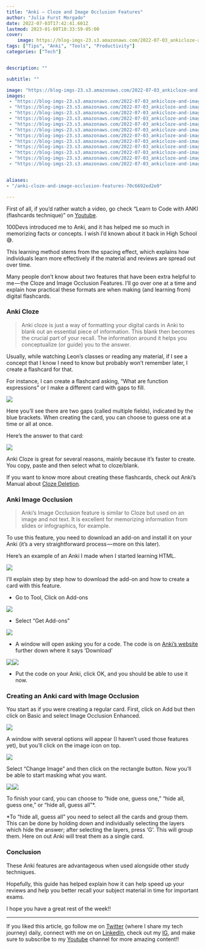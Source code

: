 ```yaml
---
title: "Anki — Cloze and Image Occlusion Features"
author: "Julia Furst Morgado"
date: 2022-07-03T17:42:41.601Z
lastmod: 2023-01-08T10:33:59-05:00
cover:
    image: https://blog-imgs-23.s3.amazonaws.com/2022-07-03_ankicloze-and-image-occlusion-features_0.png
tags: ["Tips", "Anki", "Tools", "Productivity"]
categories: ["Tech"]


description: ""

subtitle: ""

image: "https://blog-imgs-23.s3.amazonaws.com/2022-07-03_ankicloze-and-image-occlusion-features_0.png" 
images:
 - "https://blog-imgs-23.s3.amazonaws.com/2022-07-03_ankicloze-and-image-occlusion-features_0.png"
 - "https://blog-imgs-23.s3.amazonaws.com/2022-07-03_ankicloze-and-image-occlusion-features_1.png"
 - "https://blog-imgs-23.s3.amazonaws.com/2022-07-03_ankicloze-and-image-occlusion-features_2.png"
 - "https://blog-imgs-23.s3.amazonaws.com/2022-07-03_ankicloze-and-image-occlusion-features_3.png"
 - "https://blog-imgs-23.s3.amazonaws.com/2022-07-03_ankicloze-and-image-occlusion-features_4.png"
 - "https://blog-imgs-23.s3.amazonaws.com/2022-07-03_ankicloze-and-image-occlusion-features_5.png"
 - "https://blog-imgs-23.s3.amazonaws.com/2022-07-03_ankicloze-and-image-occlusion-features_6.png"
 - "https://blog-imgs-23.s3.amazonaws.com/2022-07-03_ankicloze-and-image-occlusion-features_7.png"
 - "https://blog-imgs-23.s3.amazonaws.com/2022-07-03_ankicloze-and-image-occlusion-features_8.png"
 - "https://blog-imgs-23.s3.amazonaws.com/2022-07-03_ankicloze-and-image-occlusion-features_9.png"
 - "https://blog-imgs-23.s3.amazonaws.com/2022-07-03_ankicloze-and-image-occlusion-features_10.png"
 - "https://blog-imgs-23.s3.amazonaws.com/2022-07-03_ankicloze-and-image-occlusion-features_11.png"


aliases:
- "/anki-cloze-and-image-occlusion-features-70c6692ed2e0"

---
```


First of all, if you’d rather watch a video, go check “Learn to Code with ANKI (flashcards technique)” on [Youtube](https://www.youtube.com/watch?v=bs-4eLpSgR4&t=4s).

100Devs introduced me to Anki, and it has helped me so much in memorizing facts or concepts. I wish I’d known about it back in High School😅.

This learning method stems from the spacing effect, which explains how individuals learn more effectively if the material and reviews are spread out over time.

Many people don’t know about two features that have been extra helpful to me — the Cloze and Image Occlusion Features. I’ll go over one at a time and explain how practical these formats are when making (and learning from) digital flashcards.

### Anki Cloze

> Anki cloze is just a way of formatting your digital cards in Anki to blank out an essential piece of information. This blank then becomes the crucial part of your recall. The information around it helps you conceptualize (or guide) you to the answer.

Usually, while watching Leon’s classes or reading any material, if I see a concept that I know I need to know but probably won’t remember later, I create a flashcard for that.

For instance, I can create a flashcard asking, “What are function expressions” or I make a different card with gaps to fill.

![](https://blog-imgs-23.s3.amazonaws.com/2022-07-03_ankicloze-and-image-occlusion-features_1.png#layoutTextWidth)

Here you’ll see there are two gaps (called multiple fields), indicated by the blue brackets. When creating the card, you can choose to guess one at a time or all at once.

Here’s the answer to that card:

![](https://blog-imgs-23.s3.amazonaws.com/2022-07-03_ankicloze-and-image-occlusion-features_2.png#layoutTextWidth)

Anki Cloze is great for several reasons, mainly because it’s faster to create. You copy, paste and then select what to cloze/blank.

If you want to know more about creating these flashcards, check out Anki’s Manual about [Cloze Deletion](https://docs.ankiweb.net/editing.html#cloze-deletion).

### Anki Image Occlusion

> Anki’s Image Occlusion feature is similar to Cloze but used on an image and not text. It is excellent for memorizing information from slides or infographics, for example.

To use this feature, you need to download an add-on and install it on your Anki (it’s a very straightforward process — more on this later).

Here’s an example of an Anki I made when I started learning HTML.

![](https://blog-imgs-23.s3.amazonaws.com/2022-07-03_ankicloze-and-image-occlusion-features_3.png#layoutTextWidth)

I’ll explain step by step how to download the add-on and how to create a card with this feature.

- Go to Tool, Click on Add-ons

![](https://blog-imgs-23.s3.amazonaws.com/2022-07-03_ankicloze-and-image-occlusion-features_4.png#layoutTextWidth)

- Select “Get Add-ons”

![](https://blog-imgs-23.s3.amazonaws.com/2022-07-03_ankicloze-and-image-occlusion-features_5.png#layoutTextWidth)

- A window will open asking you for a code. The code is on [Anki’s website](https://ankiweb.net/shared/info/1374772155) further down where it says ‘Download’

![](https://blog-imgs-23.s3.amazonaws.com/2022-07-03_ankicloze-and-image-occlusion-features_6.png#layoutTextWidth)![](https://blog-imgs-23.s3.amazonaws.com/2022-07-03_ankicloze-and-image-occlusion-features_7.png#layoutTextWidth)

- Put the code on your Anki, click OK, and you should be able to use it now.

### Creating an Anki card with Image Occlusion

You start as if you were creating a regular card. First, click on Add but then click on Basic and select Image Occlusion Enhanced.

![](https://blog-imgs-23.s3.amazonaws.com/2022-07-03_ankicloze-and-image-occlusion-features_8.png#layoutTextWidth)

A window with several options will appear (I haven’t used those features yet), but you’ll click on the image icon on top.

![](https://blog-imgs-23.s3.amazonaws.com/2022-07-03_ankicloze-and-image-occlusion-features_9.png#layoutTextWidth)

Select “Change Image” and then click on the rectangle button. Now you’ll be able to start masking what you want.

![](https://blog-imgs-23.s3.amazonaws.com/2022-07-03_ankicloze-and-image-occlusion-features_10.png#layoutTextWidth)![](https://blog-imgs-23.s3.amazonaws.com/2022-07-03_ankicloze-and-image-occlusion-features_11.png#layoutTextWidth)

To finish your card, you can choose to “hide one, guess one,” “hide all, guess one,” or “hide all, guess all”*.

*To “hide all, guess all” you need to select all the cards and group them. This can be done by holding down and individually selecting the layers which hide the answer; after selecting the layers, press ‘G’. This will group them. Here on out Anki will treat them as a single card.

### Conclusion

These Anki features are advantageous when used alongside other study techniques.

Hopefully, this guide has helped explain how it can help speed up your reviews and help you better recall your subject material in time for important exams.

I hope you have a great rest of the week!!

***
If you liked this article, go follow me on [Twitter](https://twitter.com/juliafmorgado) (where I share my tech journey) daily, connect with me on on [LinkedIn](https://www.linkedin.com/in/juliafmorgado/), check out my [IG](https://www.instagram.com/juliafmorgado/), and make sure to subscribe to my [Youtube](https://www.youtube.com/c/JuliaFMorgado) channel for more amazing content!!
